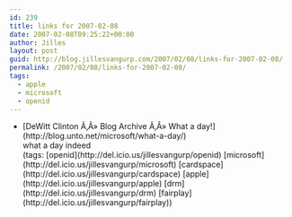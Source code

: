 ```yaml
---
id: 239
title: links for 2007-02-08
date: 2007-02-08T09:25:22+00:00
author: Jilles
layout: post
guid: http://blog.jillesvangurp.com/2007/02/08/links-for-2007-02-08/
permalink: /2007/02/08/links-for-2007-02-08/
tags:
  - apple
  - microsoft
  - openid
---
```

<ul class="delicious">
	<li>
		<div class="delicious-link">[DeWitt Clinton Ã‚Â» Blog Archive Ã‚Â» What a day!](http://blog.unto.net/microsoft/what-a-day/)</div>
		<div class="delicious-extended">what a day indeed</div>
		<div class="delicious-tags">(tags: [openid](http://del.icio.us/jillesvangurp/openid) [microsoft](http://del.icio.us/jillesvangurp/microsoft) [cardspace](http://del.icio.us/jillesvangurp/cardspace) [apple](http://del.icio.us/jillesvangurp/apple) [drm](http://del.icio.us/jillesvangurp/drm) [fairplay](http://del.icio.us/jillesvangurp/fairplay))</div>
	</li>
</ul>
